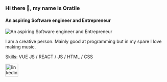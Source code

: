 ### Hi there 👋, my name is Oratile
#### An aspiring Software engineer and Entrepreneur
![An aspiring Software engineer and Entrepreneur](https://arturssmirnovs.github.io/github-profile-readme-generator/images/banner.png)

I am a creative person. Mainly good at programming but in my spare I love making music.

Skills: VUE JS / REACT / JS / HTML / CSS



[<img src='https://cdn.jsdelivr.net/npm/simple-icons@3.0.1/icons/linkedin.svg' alt='linkedin' height='40'>](https://www.linkedin.com/in/oratile-mogorosi/)  

